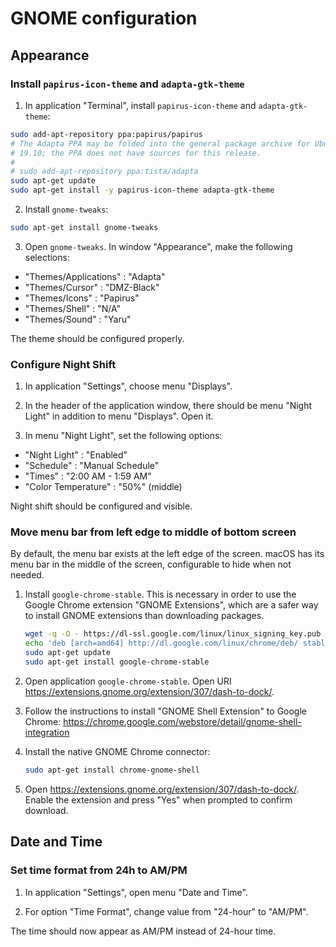 # GNOME configuration

## Appearance

### Install `papirus-icon-theme` and `adapta-gtk-theme`

1. In application "Terminal", install `papirus-icon-theme` and `adapta-gtk-theme`:

```bash
sudo add-apt-repository ppa:papirus/papirus
# The Adapta PPA may be folded into the general package archive for Ubuntu
# 19.10; the PPA does not have sources for this release.
#
# sudo add-apt-repository ppa:tista/adapta
sudo apt-get update
sudo apt-get install -y papirus-icon-theme adapta-gtk-theme
```

2. Install `gnome-tweaks`:

```bash
sudo apt-get install gnome-tweaks
```

3. Open `gnome-tweaks`. In window "Appearance", make the following selections:

- "Themes/Applications" : "Adapta"
- "Themes/Cursor" : "DMZ-Black"
- "Themes/Icons" : "Papirus"
- "Themes/Shell" : "N/A"
- "Themes/Sound" : "Yaru"

The theme should be configured properly.

### Configure Night Shift

1. In application "Settings", choose menu "Displays".

2. In the header of the application window, there should be menu "Night Light"
   in addition to menu "Displays". Open it.

3. In menu "Night Light", set the following options:

- "Night Light" : "Enabled"
- "Schedule" : "Manual Schedule"
- "Times" : "2:00 AM - 1:59 AM"
- "Color Temperature" : "50%" (middle)

Night shift should be configured and visible.

### Move menu bar from left edge to middle of bottom screen

By default, the menu bar exists at the left edge of the screen. macOS has its
menu bar in the middle of the screen, configurable to hide when not needed.

1.  Install `google-chrome-stable`. This is necessary in order to use the Google
    Chrome extension "GNOME Extensions", which are a safer way to install GNOME
    extensions than downloading packages.

    ```bash
    wget -q -O - https://dl-ssl.google.com/linux/linux_signing_key.pub | sudo apt-key add -
    echo 'deb [arch=amd64] http://dl.google.com/linux/chrome/deb/ stable main' | sudo tee /etc/apt/sources.list.d/google-chrome.list
    sudo apt-get update
    sudo apt-get install google-chrome-stable
    ```

2.  Open application `google-chrome-stable`. Open URI
    https://extensions.gnome.org/extension/307/dash-to-dock/.

3.  Follow the instructions to install "GNOME Shell Extension" to Google Chrome:
    https://chrome.google.com/webstore/detail/gnome-shell-integration

4.  Install the native GNOME Chrome connector:

    ```bash
    sudo apt-get install chrome-gnome-shell
    ```

5.  Open https://extensions.gnome.org/extension/307/dash-to-dock/. Enable the
    extension and press "Yes" when prompted to confirm download.

## Date and Time

### Set time format from 24h to AM/PM

1. In application "Settings", open menu "Date and Time".

2. For option "Time Format", change value from "24-hour" to "AM/PM".

The time should now appear as AM/PM instead of 24-hour time.
